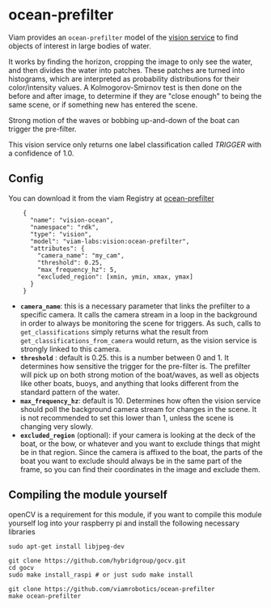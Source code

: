 # ocean-prefilter

Viam provides an `ocean-prefilter` model of the [vision service](https://docs.viam.com//services/vision) to find objects of interest in large bodies of water.

It works by finding the horizon, cropping the image to only see the water, and then divides the water into patches. These patches are turned into histograms, which are interpreted as probability distributions for their color/intensity values. A Kolmogorov-Smirnov test is then done on the before and after image, to determine if they are "close enough" to being the same scene, or if something new has entered the scene. 

Strong motion of the waves or bobbing up-and-down of the boat can trigger the pre-filter.

This vision service only returns one label classification called _TRIGGER_ with a confidence of 1.0.

## Config

You can download it from the viam Registry at [ocean-prefilter](https://app.viam.com/module/viamrobotics/ocean-prefilter)

```
    {
      "name": "vision-ocean",
      "namespace": "rdk",
      "type": "vision",
      "model": "viam-labs:vision:ocean-prefilter",
      "attributes": {
        "camera_name": "my_cam",
        "threshold": 0.25,
        "max_frequency_hz": 5,
        "excluded_region": [xmin, ymin, xmax, ymax]
      }
    }
```

- **`camera_name`**: this is a necessary parameter that links the prefilter to a specific camera. It calls the camera stream in a loop in the background in order to always be monitoring the scene for triggers. As such, calls to `get_classifications` simply returns what the result from `get_classifications_from_camera` would return, as the vision service is strongly linked to this camera.
- **`threshold`** : default is 0.25. this is a number between 0 and 1. It determines how sensitive the trigger for the pre-filter is. The prefilter will pick up on both strong motion of the boat/waves, as well as objects like other boats, buoys, and anything that looks different from the standard pattern of the water.
- **`max_frequency_hz`**: default is 10. Determines how often the vision service should poll the background camera stream for changes in the scene. It is not recommended to set this lower than 1, unless the scene is changing very slowly. 
- **`excluded_region`** (optional): if your camera is looking at the deck of the boat, or the bow, or whatever and you want to exclude things that might be in that region. Since the camera is affixed to the boat, the parts of the boat you want to exclude should always be in the same part of the frame, so you can find their coordinates in the image and exclude them.

## Compiling the module yourself

openCV is a requirement for this module, if you want to compile this module yourself
log into your raspberry pi and install the following necessary libraries 
```
sudo apt-get install libjpeg-dev

git clone https://github.com/hybridgroup/gocv.git
cd gocv
sudo make install_raspi # or just sudo make install

git clone https://github.com/viamrobotics/ocean-prefilter
make ocean-prefilter
```

